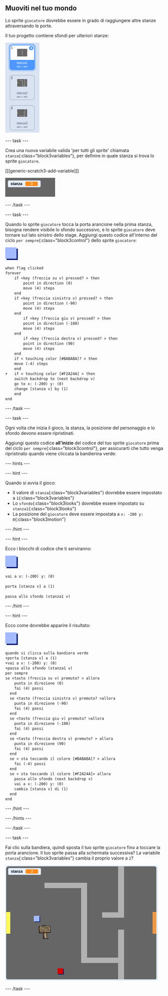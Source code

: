 ## Muoviti nel tuo mondo

Lo sprite `giocatore` dovrebbe essere in grado di raggiungere altre stanze attraversando le porte.

Il tuo progetto contiene sfondi per ulteriori stanze:

![schermata](images/world-backdrops.png)

--- task ---

Crea una nuova variabile valida 'per tutti gli sprite' chiamata `stanza`{:class="block3variables"}, per definire in quale stanza si trova lo sprite `giocatore`.

[[[generic-scratch3-add-variable]]]

![screenshot](images/world-room.png)

--- /task ---

--- task ---

Quando lo sprite `giocatore` tocca la porta arancione nella prima stanza, bisogna rendere visibile lo sfondo successivo, e lo sprite `giocatore` deve tornare sul lato sinistro dello stage. Aggiungi questo codice all'interno del ciclo `per sempre`{:class="block3control"} dello sprite `giocatore`:

![giocatore](images/player.png)

```blocks3
when flag clicked
forever
	if <key (freccia su v) pressed? > then
		point in direction (0)
		move (4) steps
	end
	if <key (freccia sinistra v) pressed? > then
		point in direction (-90)
		move (4) steps
	end
		if <key (freccia giu v) pressed? > then
		point in direction (-180)
		move (4) steps
	end
		if <key (freccia destra v) pressed? > then
		point in direction (90)
		move (4) steps
	end
	if < touching color [#BABABA]? > then
	move (-4) steps
	end
+	if < touching color [#F2A24A] > then
	switch backdrop to (next backdrop v)
	go to x: (-200) y: (0)
	change [stanza v] by (1)
	end
end
```

--- /task ---

--- task ---

Ogni volta che inizia il gioco, la stanza, la posizione del personaggio e lo sfondo devono essere ripristinati.

Aggiungi questo codice **all'inizio** del codice del tuo sprite `giocatore` prima del ciclo `per sempre`{:class="block3control"}, per assicurarti che tutto venga ripristinato quando viene cliccata la bandierina verde:

--- hints ---


--- hint ---

Quando si avvia il gioco:

+ Il valore di `stanza`{:class="block3variables"} dovrebbe essere impostato a `1`{:class="block3variables"}
+ Lo `sfondo`{:class="block3looks"} dovrebbe essere impostato su `stanza1`{:class="block3looks"}
+ La posizione del `giocatore` deve essere impostata a `x: -200 y: 0`{:class="block3motion"}

--- /hint ---

--- hint ---

Ecco i blocchi di codice che ti serviranno:

![giocatore](images/player.png)

```blocks3
vai a x: (-200) y: (0)

porta [stanza v] a (1)

passa allo sfondo (stanza1 v)
```

--- /hint ---

--- hint ---

Ecco come dovrebbe apparire il risultato:

![giocatore](images/player.png)

```blocks3
quando si clicca sulla bandiera verde
+porta [stanza v] a (1)
+vai a x: (-200) y: (0)
+passa allo sfondo (stanza1 v)
per sempre 
se <tasto (freccia su v) premuto? > allora 
    punta in direzione (0)
    fai (4) passi
  end
  se <tasto (freccia sinistra v) premuto? >allora 
    punta in direzione (-90)
    fai (4) passi
  end
  se <tasto (freccia giu v) premuto? >allora 
    punta in direzione (-180)
    fai (4) passi
  end
  se <tasto (freccia destra v) premuto? > allora 
    punta in direzione (90)
    fai (4) passi
  end
  se < sta toccando il colore [#BABABA]? > allora 
    fai (-4) passi
  end
  se < sta toccando il colore [#F2A24A]> allora 
    passa allo sfondo (next backdrop v)
    vai a x: (-200) y: (0)
    cambia [stanza v] di (1)
  end
end
```

--- /hint ---

--- /hints ---

--- /task ---

--- task ---

Fai clic sulla bandiera, quindi sposta il tuo sprite `giocatore` fino a toccare la porta arancione. Il tuo sprite passa alla schermata successiva? La variabile `stanza`{:class="block3variables"} cambia il proprio valore a `2`?

![schermata](images/world-room-test.png)

--- /task ---